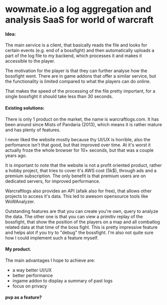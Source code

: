# wowmate.io a log aggregation and analysis SaaS for world of warcraft

#### Idea:

The main service is a client, that basically reads the file and looks for certain events (e.g. end of a bossfight) and then automatically uploads a part of the log file to my backend, which processes it and makes it accessible to the player. 

The motivation for the player is that they can further analyse how the bossfight went. There are in game addons that offer a similar service, but the functionality is limited compared to what the players can do online.

That makes the speed of the processing of the file pretty important, for a single bossfight it should take less than 30 seconds.

#### Existing solutions:

There is only 1 product on the market, the name is warcraftlogs.com.
It has been around since Mists of Pandaria (2013), which means it is rather mature and has plenty of features.

I never liked the website mostly because thy UI/UX is horrible, also the perfomance isn't that good, but that improved over time. At it's worst it actually froze the whole browser for 10+ seconds, but that was a couple years ago.

It is important to note that the website is not a profit oriented product, rather a hobby project, that tries to cover it's AWS cost (5k$), through ads and a premium subscription. The only benefit is that premium users are on dedicated servers, for improved performance.

Warcraftlogs also provides an API (afaik also for free), that allows other projects to access it's data. This led to awesom opensource tools like WoWAnalyzer.

Outstanding features are that you can create you're own, query to analyze the data. The other one is that you can view a primitiv replay of the bossfight, that show the position of the players on a map and all combatlog related data at that time of the boss fight. This is pretty impressive feature and helps alot if you try to "debug" the bossfight. I'm also not quite sure how I could implement such a feature myself.

#### My product.

The main advantages I hope to achieve are:

- a way better UI/UX
- better performance
- ingame addon to display a summary of past logs
- focus on privacy

####  pvp as a feature?

